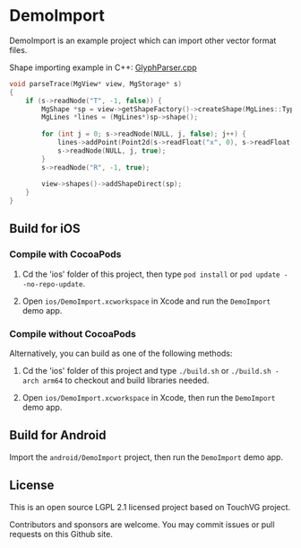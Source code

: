 # DemoImport

DemoImport is an example project which can import other vector format files.

Shape importing example in C++: [GlyphParser.cpp](core/GlyphParser.cpp)

```cpp
void parseTrace(MgView* view, MgStorage* s)
{
    if (s->readNode("T", -1, false)) {
        MgShape *sp = view->getShapeFactory()->createShape(MgLines::Type());
        MgLines *lines = (MgLines*)sp->shape();
        
        for (int j = 0; s->readNode(NULL, j, false); j++) {
            lines->addPoint(Point2d(s->readFloat("x", 0), s->readFloat("y", 0)));
            s->readNode(NULL, j, true);
        }
        s->readNode("R", -1, true);
        
        view->shapes()->addShapeDirect(sp);
    }
}
```

## Build for iOS

### Compile with CocoaPods

1. Cd the 'ios' folder of this project, then type `pod install` or `pod update --no-repo-update`.

2. Open `ios/DemoImport.xcworkspace` in Xcode and run the `DemoImport` demo app.

### Compile without CocoaPods

Alternatively, you can build as one of the following methods:

1. Cd the 'ios' folder of this project and type `./build.sh` or `./build.sh -arch arm64` to checkout and build libraries needed.

2. Open `ios/DemoImport.xcworkspace` in Xcode, then run the `DemoImport` demo app.

## Build for Android

Import the `android/DemoImport` project, then run the `DemoImport` demo app.

## License

This is an open source LGPL 2.1 licensed project based on TouchVG project.

Contributors and sponsors are welcome. You may commit issues or pull requests on this Github site.
